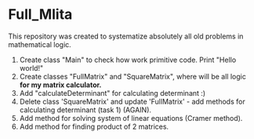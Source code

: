 # Full_Mlita
This repository was created to systematize absolutely all old problems in mathematical logic.

1) Create class "Main" to check how work primitive code. Print "Hello world!"
2) Create classes "FullMatrix" and "SquareMatrix", where will be all logic **for my matrix calculator.**
3) Add "calculateDeterminant" for calculating determinant :)
4) Delete class 'SquareMatrix' and update 'FullMatrix' - add methods for calculating determinant (task 1) (AGAIN).
5) Add method for solving system of linear equations (Cramer method).
6) Add method for finding product of 2 matrices.